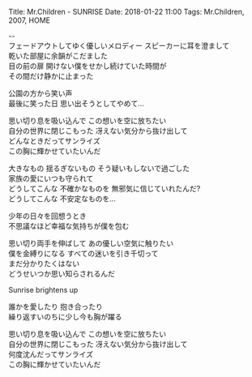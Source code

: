 Title: Mr.Children - SUNRISE
Date: 2018-01-22 11:00
Tags: Mr.Children, 2007, HOME


--  
フェードアウトしてゆく優しいメロディー スピーカーに耳を澄まして  
乾いた部屋に余韻がこだました  
目の前の扉 開けない僕をせかし続けていた時間が  
その間だけ静かに止まった  
  
公園の方から笑い声  
最後に笑った日 思い出そうとしてやめて...  
  
思い切り息を吸い込んで この想いを空に放ちたい  
自分の世界に閉じこもった 冴えない気分から抜け出して  
どんなときだってサンライズ  
この胸に輝かせていたいんだ  
  
大きなもの 揺るぎないもの そう疑いもしないで過ごした  
家族の愛にいつも守られて  
どうしてこんな 不確かなものを 無邪気に信じていれたんだ?  
どうしてこんな 不安定なものを...  
  
少年の日々を回想うとき  
不思議なほど幸福な気持ちが僕を包む  
  
思い切り両手を伸ばして あの優しい空気に触りたい  
僕を金縛りになる すべての迷いを引き千切って  
まだ分かりたくはない  
どうせいつか思い知らされるんだ  
  
Sunrise brightens up  
  
誰かを愛したり 抱き合ったり  
繰り返すいのちに少し今も胸が躍る  
  
思い切り息を吸い込んで この想いを空に放ちたい  
自分の世界に閉じこもった 冴えない気分から抜け出して  
何度沈んだってサンライズ  
この胸に輝かせていたいんだ

